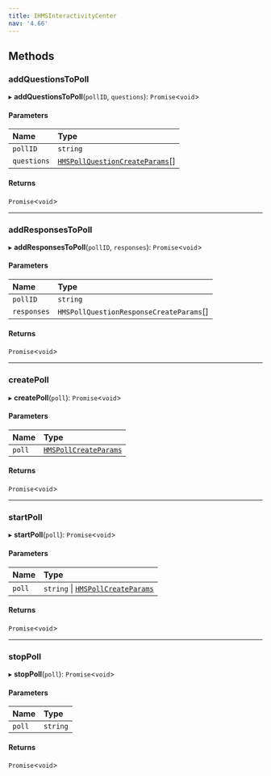 ```yaml
---
title: IHMSInteractivityCenter
nav: '4.66'
---
```


## Methods

### addQuestionsToPoll

▸ **addQuestionsToPoll**(`pollID`, `questions`): `Promise`<`void`\>

#### Parameters

| Name        | Type                                                                                                   |
| :---------- | :----------------------------------------------------------------------------------------------------- |
| `pollID`    | `string`                                                                                               |
| `questions` | [`HMSPollQuestionCreateParams`](/api-reference/javascript/v2/interfaces/HMSPollQuestionCreateParams)[] |

#### Returns

`Promise`<`void`\>

---

### addResponsesToPoll

▸ **addResponsesToPoll**(`pollID`, `responses`): `Promise`<`void`\>

#### Parameters

| Name        | Type                                    |
| :---------- | :-------------------------------------- |
| `pollID`    | `string`                                |
| `responses` | `HMSPollQuestionResponseCreateParams`[] |

#### Returns

`Promise`<`void`\>

---

### createPoll

▸ **createPoll**(`poll`): `Promise`<`void`\>

#### Parameters

| Name   | Type                                                                                 |
| :----- | :----------------------------------------------------------------------------------- |
| `poll` | [`HMSPollCreateParams`](/api-reference/javascript/v2/interfaces/HMSPollCreateParams) |

#### Returns

`Promise`<`void`\>

---

### startPoll

▸ **startPoll**(`poll`): `Promise`<`void`\>

#### Parameters

| Name   | Type                                                                                             |
| :----- | :----------------------------------------------------------------------------------------------- |
| `poll` | `string` \| [`HMSPollCreateParams`](/api-reference/javascript/v2/interfaces/HMSPollCreateParams) |

#### Returns

`Promise`<`void`\>

---

### stopPoll

▸ **stopPoll**(`poll`): `Promise`<`void`\>

#### Parameters

| Name   | Type     |
| :----- | :------- |
| `poll` | `string` |

#### Returns

`Promise`<`void`\>
